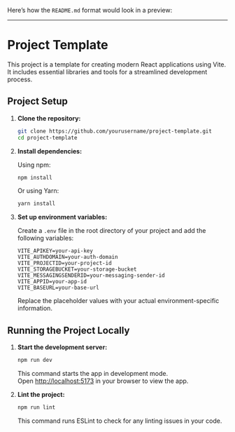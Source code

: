 Here’s how the `README.md` format would look in a preview:

---

# Project Template

This project is a template for creating modern React applications using Vite. It includes essential libraries and tools for a streamlined development process.

## Project Setup

1. **Clone the repository:**

   ```bash
   git clone https://github.com/yourusername/project-template.git
   cd project-template
   ```

2. **Install dependencies:**

   Using npm:

   ```bash
   npm install
   ```

   Or using Yarn:

   ```bash
   yarn install
   ```

3. **Set up environment variables:**

   Create a `.env` file in the root directory of your project and add the following variables:

   ```env
   VITE_APIKEY=your-api-key
   VITE_AUTHDOMAIN=your-auth-domain
   VITE_PROJECTID=your-project-id
   VITE_STORAGEBUCKET=your-storage-bucket
   VITE_MESSAGINGSENDERID=your-messaging-sender-id
   VITE_APPID=your-app-id
   VITE_BASEURL=your-base-url
   ```

   Replace the placeholder values with your actual environment-specific information.

## Running the Project Locally

1. **Start the development server:**

   ```bash
   npm run dev
   ```

   This command starts the app in development mode.  
   Open [http://localhost:5173](http://localhost:5173) in your browser to view the app.

2. **Lint the project:**

   ```bash
   npm run lint
   ```

   This command runs ESLint to check for any linting issues in your code.
